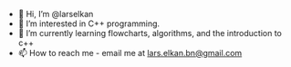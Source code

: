 - 👋 Hi, I’m @larselkan
- 👀 I’m interested in C++ programming.
- 🌱 I’m currently learning flowcharts, algorithms, and the introduction to c++
- 📫 How to reach me - email me at lars.elkan.bn@gmail.com

<!---
larselkan/larselkan is a ✨ special ✨ repository because its `README.md` (this file) appears on your GitHub profile.
You can click the Preview link to take a look at your changes.
--->
